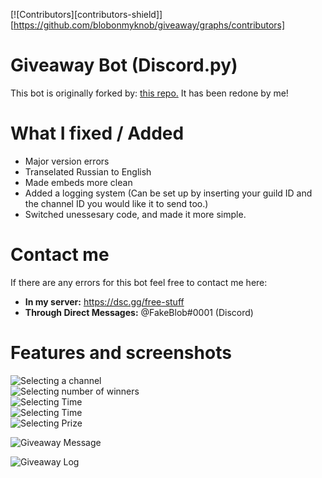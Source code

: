 [![Contributors][contributors-shield]][https://github.com/blobonmyknob/giveaway/graphs/contributors]


# Giveaway Bot (Discord.py)
This bot is originally forked by: <a href="https://github.com/helish88/giveaway">this repo.</a>
It has been redone by me!





# What I fixed / Added
- Major version errors
- Transelated Russian to English
- Made embeds more clean
- Added a logging system (Can be set up by inserting your guild ID and the channel ID you would like it to send too.)
- Switched unessesary code, and made it more simple.

# Contact me
If there are any errors for this bot feel free to contact me here:
- **In my server:** https://dsc.gg/free-stuff
- **Through Direct Messages:** @FakeBlob#0001 (Discord)



# Features and screenshots
![Selecting a channel](https://imgur.com/gIbeXoI.png) <br/>
![Selecting number of winners](https://imgur.com/f03Ykjt.png) <br/>
![Selecting Time](https://imgur.com/2iBlavx.png) <br/>
![Selecting Time](https://imgur.com/9anaIsO.png) <br/>
![Selecting Prize](https://imgur.com/JIX4YF5.png) <br/>

![Giveaway Message](https://imgur.com/ZzQV2m6.png) <br/>

![Giveaway Log](https://imgur.com/8U7H6f5.png) <br/>
